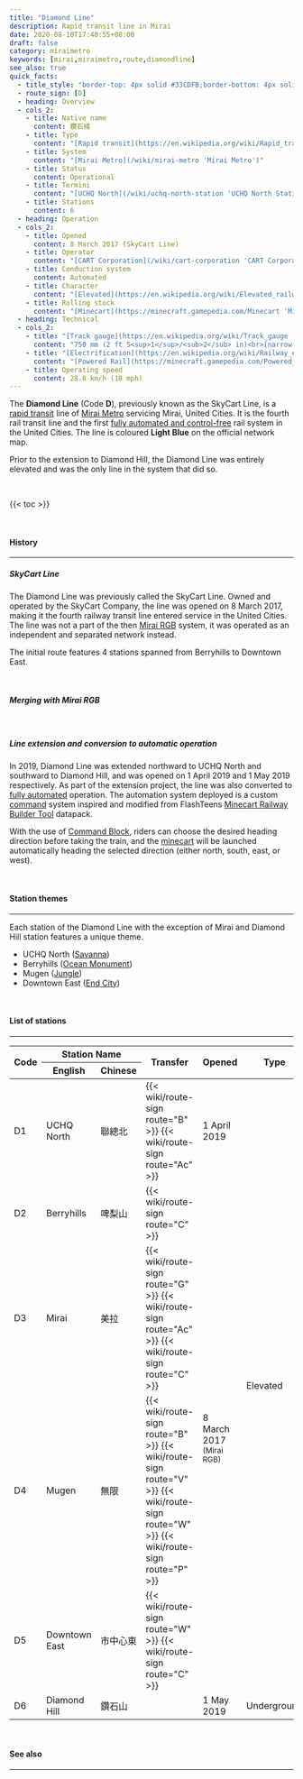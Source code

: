 ```yaml
---
title: "Diamond Line"
description: Rapid transit line in Mirai
date: 2020-08-10T17:40:55+08:00
draft: false
category: miraimetro
keywords: [mirai,miraimetro,route,diamondline]
see_also: true
quick_facts:
  - title_style: "border-top: 4px solid #33CDFB;border-bottom: 4px solid #33CDFB;padding:2px 0;"
  - route_sign: [D]
  - heading: Overview
  - cols_2:
    - title: Native name
      content: 鑽石綫
    - title: Type
      content: "[Rapid transit](https://en.wikipedia.org/wiki/Rapid_transit 'Rapid transit')"
    - title: System
      content: "[Mirai Metro](/wiki/mirai-metro 'Mirai Metro')"
    - title: Status
      content: Operational
    - title: Termini
      content: "[UCHQ North](/wiki/uchq-north-station 'UCHQ North Station')<br>[Diamond Hill](/wiki/diamond-hill-station 'Diamond Hill Station')"
    - title: Stations
      content: 6
  - heading: Operation
  - cols_2:
    - title: Opened
      content: 8 March 2017 (SkyCart Line)
    - title: Operator
      content: "[CART Corporation](/wiki/cart-corporation 'CART Corporation')"
    - title: Conduction system
      content: Automated
    - title: Character
      content: "[Elevated](https://en.wikipedia.org/wiki/Elevated_railway 'Elevated railway') and underground"
    - title: Rolling stock
      content: "[Minecart](https://minecraft.gamepedia.com/Minecart 'Minecart')<br>(Light Blue [Concrete](https://minecraft.gamepedia.com/Concrete 'Concrete'))"
  - heading: Technical
  - cols_2:
    - title: "[Track gauge](https://en.wikipedia.org/wiki/Track_gauge 'Track gauge')"
      content: "750 mm (2 ft ​5<sup>1</sup>/<sub>2</sub> in)<br>[narrow gauge](https://en.wikipedia.org/wiki/Narrow-gauge_railway 'Narrow-gauge railway')"
    - title: "[Electrification](https://en.wikipedia.org/wiki/Railway_electrification_system 'Railway electrification system')"
      content: "[Powered Rail](https://minecraft.gamepedia.com/Powered_Rail 'Powered Rail')"
    - title: Operating speed
      content: 28.8 km/h (18 mph)
---
```


The **Diamond Line** (Code **D**), previously known as the SkyCart Line, is a [rapid transit](https://en.wikipedia.org/wiki/Rapid_transit "Rapid transit") line of [Mirai Metro](/wiki/mirai-metro "Mirai Metro") servicing Mirai, United Cities. It is the fourth rail transit line and the first [fully automated and control-free](https://en.wikipedia.org/wiki/Automatic_train_operation "Automatic train operation") rail system in the United Cities. The line is coloured **<span class="text-dl">Light Blue</span>** on the official network map.

Prior to the extension to Diamond Hill, the Diamond Line was entirely elevated and was the only line in the system that did so.

<br>

{{< toc >}}

<br>

#### History

---

##### SkyCart Line

The Diamond Line was previously called the SkyCart Line. Owned and operated by the SkyCart Company, the line was opened on 8 March 2017, making it the fourth railway transit line entered service in the United Cities. The line was not a part of the then [Mirai RGB](/wiki/mirai-rgb "Mirai RGB") system, it was operated as an independent and separated network instead.

The initial route features 4 stations spanned from Berryhills to Downtown East.

<br>

##### Merging with Mirai RGB

<br>

##### Line extension and conversion to automatic operation

In 2019, Diamond Line was extended northward to UCHQ North and southward to Diamond Hill, and was opened on 1 April 2019 and 1 May 2019 respectively. As part of the extension project, the line was also converted to [fully automated](https://en.wikipedia.org/wiki/Automatic_train_operation "Automatic train operation") operation. The automation system deployed is a custom [command](https://minecraft.gamepedia.com/Commands "Commands") system inspired and modified from FlashTeens [Minecart Railway Builder Tool](https://github.com/flashteens/FTMCRailBuilder13) datapack.

With the use of [Command Block](https://minecraft.gamepedia.com/Command_Block "Command Block"), riders can choose the desired heading direction before taking the train, and the [minecart](https://minecraft.gamepedia.com/Minecart "Minecart") will be launched automatically heading the selected direction (either north, south, east, or west).

<br>

#### Station themes

---

Each station of the Diamond Line with the exception of Mirai and Diamond Hill station features a unique theme.

- UCHQ North ([Savanna](https://minecraft.gamepedia.com/Savanna "Savanna"))
- Berryhills ([Ocean Monument](https://minecraft.gamepedia.com/Ocean_Monument "Ocean Monument"))
- Mugen ([Jungle](https://minecraft.gamepedia.com/Jungle "Jungle"))
- Downtown East ([End City](https://minecraft.gamepedia.com/End_City "End City"))

<br>

#### List of stations

---

<div class="table-responsive">
  <table class="table table-sm table-bordered table-700 text-center">
    <thead class="thead-light">
      <tr>
        <th rowspan="2" class="align-middle">Code</th>
        <th colspan="2">Station Name</th>
        <th rowspan="2" class="align-middle">Transfer</th>
        <th rowspan="2" class="align-middle">Opened</th>
        <th rowspan="2" class="align-middle">Type</th>
        <th rowspan="2" class="align-middle">Location</th>
      </tr>
      <tr>
        <th>English</th>
        <th>Chinese</th>
      </tr>
    </thead>
    <tbody>
      <tr>
        <td>
          <span class="station-code station-code-sm station-code-dl rounded-circle">D1</span>
        </td>
        <td>UCHQ North</td>
        <td>聯總北</td>
        <td>
          {{< wiki/route-sign route="B" >}}
          {{< wiki/route-sign route="Ac" >}}
        </td>
        <td>1 April 2019</td>
        <td rowspan="5">Elevated</td>
        <td>Redstone Valley</td>
      </tr>
      <tr>
        <td>
          <span class="station-code station-code-sm station-code-dl rounded-circle">D2</span>
        </td>
        <td>Berryhills</td>
        <td>啤梨山</td>
        <td>
          {{< wiki/route-sign route="C" >}}
        </td>
        <td rowspan="4">8 March 2017<br><small class="font-italic">(Mirai RGB)</small></td>
        <td rowspan="4">City Loop</td>
      </tr>
      <tr>
        <td>
          <span class="station-code station-code-sm station-code-dl rounded-circle">D3</span>
        </td>
        <td>Mirai</td>
        <td>美拉</td>
        <td>
          {{< wiki/route-sign route="G" >}}
          {{< wiki/route-sign route="Ac" >}}
          {{< wiki/route-sign route="C" >}}
        </td>
      </tr>
      <tr>
        <td>
          <span class="station-code station-code-sm station-code-dl rounded-circle">D4</span>
        </td>
        <td>Mugen</td>
        <td>無限</td>
        <td>
          {{< wiki/route-sign route="B" >}}
          {{< wiki/route-sign route="V" >}}
          {{< wiki/route-sign route="W" >}}
          {{< wiki/route-sign route="P" >}}
        </td>
      </tr>
      <tr>
        <td>
          <span class="station-code station-code-sm station-code-dl rounded-circle">D5</span>
        </td>
        <td>Downtown East</td>
        <td>市中心東</td>
        <td>
          {{< wiki/route-sign route="W" >}}
          {{< wiki/route-sign route="C" >}}
        </td>
      </tr>
      <tr>
        <td>
          <span class="station-code station-code-sm station-code-dl rounded-circle">D6</span>
        </td>
        <td>Diamond Hill</td>
        <td>鑽石山</td>
        <td></td>
        <td>1 May 2019</td>
        <td>Underground</td>
        <td>La Miraiya</td>
      </tr>
    </tbody>
  </table>
</div>

<br>

#### See also

---